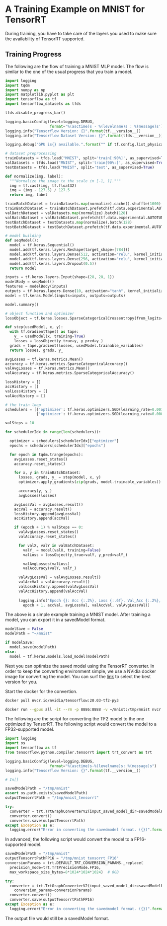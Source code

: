 # A Training Example on MNIST for TensorRT

During training, you have to take care of the layers you used to make sure the availability of TensorRT supported.

## Training Progress

The following are the flow of training a MNIST MLP model. The flow is similar to the one of the usual progress that you train a model.

```python
import logging
import tqdm
import numpy as np
import matplotlib.pyplot as plt
import tensorflow as tf
import tensorflow_datasets as tfds

tfds.disable_progress_bar()

logging.basicConfig(level=logging.DEBUG,
                    format='%(asctime)s - %(levelname)s : %(message)s')
logging.info("Tensorflow Version: {}".format(tf.__version__))
logging.info("Tensorflow Dataset Version: {}".format(tfds.__version__))

logging.debug("GPU is{} available.".format("" if tf.config.list_physical_devices("GPU") else " not"))

# dataset preprocessing
trainDatasets = tfds.load("MNIST", split='train[:90%]', as_supervised=True)
valDatasets = tfds.load("MNIST", split='train[90%:]', as_supervised=True)
testDatasets = tfds.load("MNIST", split='test', as_supervised=True)

def normalize(img, label):
  """Normalize the image to the scale in [-1, 1]."""
  img = tf.cast(img, tf.float32)
  img = (img - 127.5) / 127.5
  return img, label

trainBatchDataset = trainDatasets.map(normalize).cache().shuffle(1000).batch(128)
trainBatchDataset = trainBatchDataset.prefetch(tf.data.experimental.AUTOTUNE)
valBatchDataset = valDatasets.map(normalize).batch(128)
valBatchDataset = valBatchDataset.prefetch(tf.data.experimental.AUTOTUNE)
testBatchDataset = testDatasets.map(normalize).batch(128)
testBatchDataset = testBatchDataset.prefetch(tf.data.experimental.AUTOTUNE)

# model building
def seqModel():
  model = tf.keras.Sequential()
  model.add(tf.keras.layers.Reshape(target_shape=[784]))
  model.add(tf.keras.layers.Dense(512, activation="relu", kernel_initializer='he_normal'))
  model.add(tf.keras.layers.Dense(256, activation="relu", kernel_initializer='he_normal'))
  model.add(tf.keras.layers.Dropout(0.5))
  return model

inputs = tf.keras.layers.Input(shape=(28, 28, 1))
modelBody = seqModel()
features = modelBody(inputs)
outputs = tf.keras.layers.Dense(10, activation="tanh", kernel_initializer='glorot_uniform')(features)
model = tf.keras.Model(inputs=inputs, outputs=outputs)

model.summary()

# object function and optimizer
lossObject = tf.keras.losses.SparseCategoricalCrossentropy(from_logits=True)

def step(usedModel, x, y):
  with tf.GradientTape() as tape:
    y_ = usedModel(x, training=True)
    losses = lossObject(y_true=y, y_pred=y_)
  grads = tape.gradient(losses, usedModel.trainable_variables)
  return losses, grads, y_

avgLosses = tf.keras.metrics.Mean()
accuracy = tf.keras.metrics.SparseCategoricalAccuracy()
valAvgLosses = tf.keras.metrics.Mean()
valAccuracy = tf.keras.metrics.SparseCategoricalAccuracy()

lossHistory = []
accHistory = []
valLossHistory = []
valAccHistory = []

# the train loop
schedulers = [{'optimizer': tf.keras.optimizers.SGD(learning_rate=0.001), 'epochs': 450}, 
              {'optimizer': tf.keras.optimizers.SGD(learning_rate=0.0001), 'epochs': 200}]

valSteps = 10

for schedulerIdx in range(len(schedulers)):

  optimizer = schedulers[schedulerIdx]["optimizer"]
  epochs = schedulers[schedulerIdx]["epochs"]

  for epoch in tqdm.trange(epochs):
    avgLosses.reset_states()
    accuracy.reset_states()

    for x, y in trainBatchDataset:
      losses, grads, y_ = step(model, x, y)
      optimizer.apply_gradients(zip(grads, model.trainable_variables))

      accuracy(y, y_)
      avgLosses(losses)

    avgLossVal = avgLosses.result()
    accVal = accuracy.result()
    lossHistory.append(avgLossVal)
    accHistory.append(accVal)

    if (epoch + 1) % valSteps == 0:
      valAvgLosses.reset_states()
      valAccuracy.reset_states()

      for valX, valY in valBatchDataset:
        valY_ = model(valX, training=False)
        valLoss = lossObject(y_true=valY, y_pred=valY_)

        valAvgLosses(valLoss)
        valAccuracy(valY, valY_)

      valAvgLossVal = valAvgLosses.result()
      valAccVal = valAccuracy.result()
      valLossHistory.append(valAvgLossVal)
      valAccHistory.append(valAccVal)
      
      logging.info("Epoch {}: Acc {:.2%}, Loss {:.6f}, Val_Acc {:.2%}, Val_Loss {:.6f}".format(
        epoch + 1, accVal, avgLossVal, valAccVal, valAvgLossVal))
```

The above is a simple example training a MNIST model. After training a model, you can export it in a savedModel format.

```python
modelSave = False
modelPath = "~/mnist"

if modelSave:
  model.save(modelPath)
else:
  model = tf.keras.models.load_model(modelPath)
```

Next you can optimize the saved model using the TensorRT converter. In order to keep the converting environment simple, we use a NVidia docker image for converting the model. You can surf the [link](https://docs.nvidia.com/deeplearning/frameworks/tensorflow-release-notes/rel_20-07.html#rel_20-07) to select the best version for you.

Start the docker for the convertion.

```sh
docker pull nvcr.io/nvidia/tensorflow:20.03-tf2-py3

docker run --gpus all -it --rm -p 8886:8888 -v ~/mnist:/tmp/mnist nvcr.io/nvidia/tensorflow:20.03-tf2-py3
```

The following are the script for converting the TF2 model to the one optimized by TensorRT. The following script would convert the model to a FP32-supported model.

```python
import logging
import os
import tensorflow as tf
from tensorflow.python.compiler.tensorrt import trt_convert as trt

logging.basicConfig(level=logging.DEBUG, 
                    format="%(asctime)s-%(levelname)s: %(message)s")
logging.info("Tensorflow Version: {}".format(tf.__version__))

# In[]

savedModelPath = "/tmp/mnist"
assert os.path.exists(savedModelPath)
outputTensorrtPath = "/tmp/mnist_tensorrt"

try:
  converter = trt.TrtGraphConverterV2(input_saved_model_dir=savedModelPath)
  converter.convert()
  converter.save(outputTensorrtPath)
except Exception as e:
  logging.error("Error in converting the savedmodel format. ({})".format(e))
```

In advanced, the following script would convert the model to a FP16-supported model.

```python
savedModelPath = "/tmp/mnist"
outputTensorrtPathFP16 = "/tmp/mnist_tensorrt_FP16"
conversionParams = trt.DEFAULT_TRT_CONVERSION_PARAMS._replace(
  precision_mode=trt.TrtPrecisionMode.FP16,
  max_workspace_size_bytes=8*1024*1024*1024)  # 8GB

try:
  converter = trt.TrtGraphConverterV2(input_saved_model_dir=savedModelPath,
    conversion_params=conversionParams)
  converter.convert()
  converter.save(outputTensorrtPathFP16)
except Exception as e:
  logging.error("Error in converting the savedmodel format. ({})".format(e))
```

The output file would still be a savedModel format.